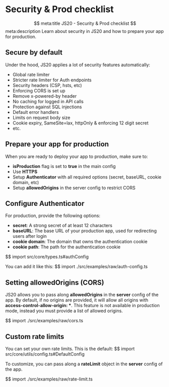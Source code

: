 # Security & Prod checklist
$$ meta:title JS20 - Security & Prod checklist
$$ meta:description Learn about security in JS20 and how to prepare your app for production.

## Secure by default
Under the hood, JS20 applies a lot of security features automatically:
- Global rate limiter
- Stricter rate limiter for Auth endpoints
- Security headers (CSP, hsts, etc)
- Enforcing CORS is set up
- Remove x-powered-by header
- No caching for logged in API calls
- Protection against SQL injections
- Default error handlers
- Limits on request body size
- Cookie expiry, SameSite=lax, httpOnly & enforcing 12 digit secret
- etc.

## Prepare your app for production
When you are ready to deploy your app to production, make sure to:
- **isProduction** flag is set to **true** in the main config 
- Use **HTTPS**
- Setup **Authenticator** with all required options (secret, baseURL, cookie domain, etc)
- Setup **allowedOrigins** in the server config to restrict CORS

## Configure Authenticator
For production, provide the following options:
- **secret**: A strong secret of at least 12 characters
- **baseURL**: The base URL of your production app, used for redirecting users after login
- **cookie domain**: The domain that owns the authentication cookie
- **cookie path**: The path for the authentication cookie

$$ import src/core/types.ts#authConfig

You can add it like this:
$$ import ./src/examples/raw/auth-config.ts

## Setting allowedOrigins (CORS)

JS20 allows you to pass along **allowedOrigins** in the **server** config of the app. By default, if no origins are provided, it will allow all origins with __access-control-allow-origin: \*__. This feature is not available in production mode, instead you must provide a list of allowed origins.

$$ import ./src/examples/raw/cors.ts

## Custom rate limits
You can set your own rate limits. This is the default:
$$ import src/core/utils/config.ts#DefaultConfig

To customize, you can pass along a **rateLimit** object in the **server** config of the app.

$$ import ./src/examples/raw/rate-limit.ts
